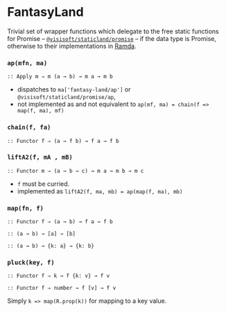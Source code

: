 FantasyLand
===========

Trivial set of wrapper functions which delegate to the free static functions for Promise – [`@visisoft/staticland/promise`](promise.md) – if the data type is Promise, otherwise to their implementations in [Ramda][ramda-homepage].

### `ap(mfn, ma)`
`:: Apply m ⇒ m (a → b) → m a → m b`

- dispatches to `ma['fantasy-land/ap']` or `@visisoft/staticland/promise/ap`, 
- not implemented as and not equivalent to `ap(mf, ma) = chain(f => map(f, ma), mf)`

### `chain(f, fa)`
`:: Functor f ⇒ (a → f b) → f a → f b`

### `liftA2(f, mA , mB)`
`:: Functor m ⇒ (a → b → c) → m a → m b → m c`

- `f` must be curried.
- implemented as `liftA2(f, ma, mb) = ap(map(f, ma), mb)`

### `map(fn, f)`
`:: Functor f ⇒ (a → b) → f a → f b`

`:: (a → b) → [a] → [b]`

`:: (a → b) → {k: a} → {k: b}`

### `pluck(key, f)` 
`:: Functor f ⇒ k → f {k: v} → f v`

`:: Functor f ⇒ number → f [v] → f v`

Simply `k => map(R.prop(k))` for mapping to a key value.

[ramda-homepage]: https://ramdajs.com

